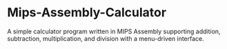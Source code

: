 # Mips-Assembly-Calculator
A simple calculator program written in MIPS Assembly supporting addition, subtraction, multiplication, and division with a menu-driven interface.
